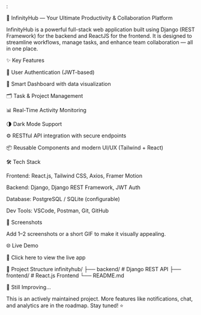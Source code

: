 :

🚀 InfinityHub — Your Ultimate Productivity & Collaboration Platform

InfinityHub is a powerful full-stack web application built using Django (REST Framework) for the backend and ReactJS for the frontend. It is designed to streamline workflows, manage tasks, and enhance team collaboration — all in one place.

✨ Key Features

🔐 User Authentication (JWT-based)

🧠 Smart Dashboard with data visualization

🗂️ Task & Project Management

📊 Real-Time Activity Monitoring

🌗 Dark Mode Support

⚙️ RESTful API integration with secure endpoints

📦 Reusable Components and modern UI/UX (Tailwind + React)

🛠️ Tech Stack

Frontend: React.js, Tailwind CSS, Axios, Framer Motion

Backend: Django, Django REST Framework, JWT Auth

Database: PostgreSQL / SQLite (configurable)

Dev Tools: VSCode, Postman, Git, GitHub

📸 Screenshots

Add 1–2 screenshots or a short GIF to make it visually appealing.

🌐 Live Demo

🔗 Click here to view the live app

📁 Project Structure
infinityhub/
├── backend/       # Django REST API
├── frontend/      # React.js Frontend
└── README.md

🚧 Still Improving...

This is an actively maintained project. More features like notifications, chat, and analytics are in the roadmap. Stay tuned! ⭐
